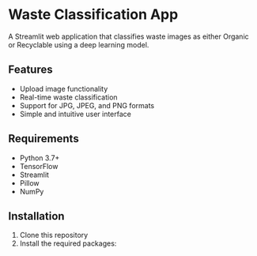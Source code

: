 # Waste Classification App

A Streamlit web application that classifies waste images as either Organic or Recyclable using a deep learning model.

## Features

- Upload image functionality
- Real-time waste classification
- Support for JPG, JPEG, and PNG formats
- Simple and intuitive user interface

## Requirements

- Python 3.7+
- TensorFlow
- Streamlit
- Pillow
- NumPy

## Installation

1. Clone this repository
2. Install the required packages:
